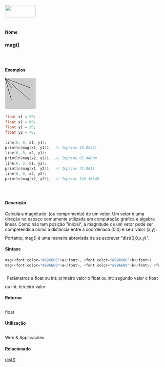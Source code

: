 <img height="40" src="../images/1pix.gif" width="100"/>
<img height="1" src="../images/1pix.gif" width="20"/>
<img height="1" src="../images/1pix.gif" width="555"/>

#### Nome
### mag()
<img height="25" src="../images/1pix.gif" width="1"/>

#### Exemplos
<img border="0" height="100" src="media/mag_.gif" width="100"/>

```pde
float x1 = 20; 
float x2 = 80; 
float y1 = 30; 
float y2 = 70; 
 
line(0, 0, x1, y1); 
println(mag(x1, y1));  // Imprime 36.05551 
line(0, 0, x2, y1); 
println(mag(x2, y1));  // Imprime 85.44004 
line(0, 0, x1, y2); 
println(mag(x1, y2));  // Imprime 72.8011 
line(0, 0, x2, y2); 
println(mag(x2, y2));  // Imprime 106.30146 

```
<img height="25" src="../images/1pix.gif" width="1"/>

#### Descrição
Calcula a magnitude  (ou comprimento) de um
vetor. Um vetor é uma direção no espaço
comumente utilizada em computação gráfica e
algebra linear. Como não tem
posição "inicial", a magnitude de um vetor pode ser
compreendica como a distância entre a coordenada (0,0) e seu
 valor (x,y). Portanto, mag() é uma maneira abreviada de se
escrever "dist(0,0,x,y)".
<img height="25" src="../images/1pix.gif" width="1"/>

#### Sintaxe
```pde
mag(<font color="#996600">a</font>, <font color="#996600">b</font>)
mag(<font color="#996600">a</font>, <font color="#996600">b</font>, <font color="#996600">c</font>)

```
<img height="25" src="../images/1pix.gif" width="1"/>
Parâmetros
a
float ou int: primeiro valor<description>
</description>
b
float ou int: segundo valor<description>
</description>
c
float ou int: terceiro valor<description>
</description>
<img height="25" src="../images/1pix.gif" width="1"/>

#### Retorno

	
float
<img height="25" src="../images/1pix.gif" width="1"/>

#### Utilização

	
Web & Applicações
<img height="25" src="../images/1pix.gif" width="1"/>

#### Relacionado
[dist()](dist_)

